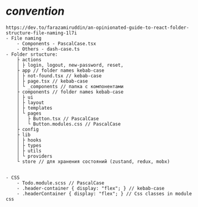# _convention_ 
	https://dev.to/farazamiruddin/an-opinionated-guide-to-react-folder-structure-file-naming-1l7i
	- File naming
      	- Components - PascalCase.tsx
		- Others - dash-case.ts
	- Folder srtucture:
		├ actions
		│ ├ login, logout, new-password, reset, 
		├ app // folder names kebab-case
		│ ├ not-found.tsx // kebab-case
		│ ├ page.tsx // kebab-case
		│ └ _components // папка с компонентами
		├ components // folder names kebab-case
		│ ├ ui
		│ ├ layout
		│ ├ templates
		│ └ pages
		│ 	├ Button.tsx // PascalCase
		│	└ Button.modules.css // PascalCase
		├ config
		├ lib
		│ ├ hooks
		│ ├ types
		│ ├ utils
		│ └ providers
		└ store // для хранения состояний (zustand, redux, mobx)


    - CSS
        - Todo.module.scss // PascalCase
        - .header-container { display: "flex"; } // kebab-case
        - .headerContainer { display: "flex"; } // Css classes in module css





